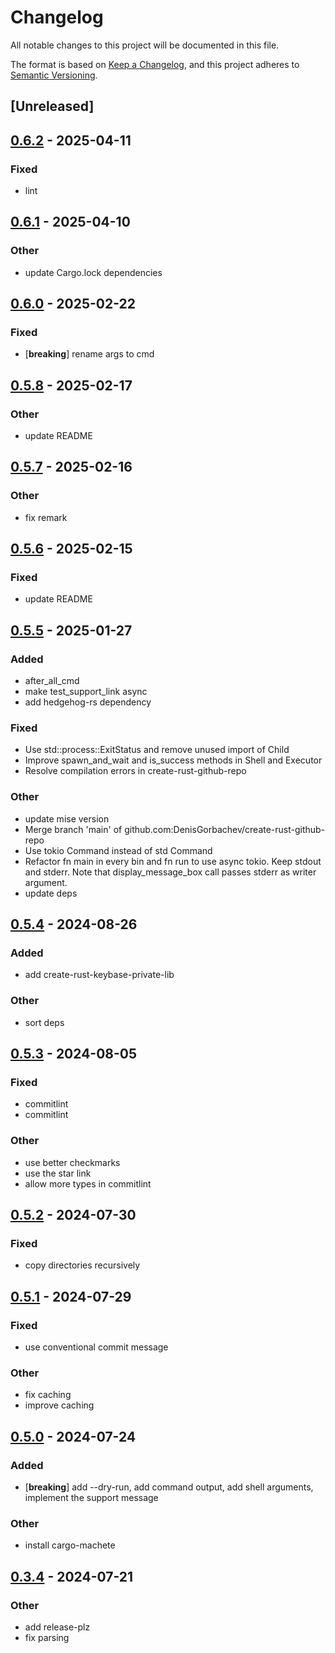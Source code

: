 # Changelog

All notable changes to this project will be documented in this file.

The format is based on [Keep a Changelog](https://keepachangelog.com/en/1.0.0/),
and this project adheres to [Semantic Versioning](https://semver.org/spec/v2.0.0.html).

## [Unreleased]

## [0.6.2](https://github.com/DenisGorbachev/create-rust-github-repo/compare/v0.6.1...v0.6.2) - 2025-04-11

### Fixed

- lint

## [0.6.1](https://github.com/DenisGorbachev/create-rust-github-repo/compare/v0.6.0...v0.6.1) - 2025-04-10

### Other

- update Cargo.lock dependencies

## [0.6.0](https://github.com/DenisGorbachev/create-rust-github-repo/compare/v0.5.8...v0.6.0) - 2025-02-22

### Fixed

- [**breaking**] rename args to cmd

## [0.5.8](https://github.com/DenisGorbachev/create-rust-github-repo/compare/v0.5.7...v0.5.8) - 2025-02-17

### Other

- update README

## [0.5.7](https://github.com/DenisGorbachev/create-rust-github-repo/compare/v0.5.6...v0.5.7) - 2025-02-16

### Other

- fix remark

## [0.5.6](https://github.com/DenisGorbachev/create-rust-github-repo/compare/v0.5.5...v0.5.6) - 2025-02-15

### Fixed

- update README

## [0.5.5](https://github.com/DenisGorbachev/create-rust-github-repo/compare/v0.5.4...v0.5.5) - 2025-01-27

### Added

- after_all_cmd
- make test_support_link async
- add hedgehog-rs dependency

### Fixed

- Use std::process::ExitStatus and remove unused import of Child
- Improve spawn_and_wait and is_success methods in Shell and Executor
- Resolve compilation errors in create-rust-github-repo

### Other

- update mise version
- Merge branch 'main' of github.com:DenisGorbachev/create-rust-github-repo
- Use tokio Command instead of std Command
- Refactor fn main in every bin and fn run to use async tokio. Keep stdout and stderr. Note that display_message_box call passes stderr as writer argument.
- update deps

## [0.5.4](https://github.com/DenisGorbachev/create-rust-github-repo/compare/v0.5.3...v0.5.4) - 2024-08-26

### Added
- add create-rust-keybase-private-lib

### Other
- sort deps

## [0.5.3](https://github.com/DenisGorbachev/create-rust-github-repo/compare/v0.5.2...v0.5.3) - 2024-08-05

### Fixed
- commitlint
- commitlint

### Other
- use better checkmarks
- use the star link
- allow more types in commitlint

## [0.5.2](https://github.com/DenisGorbachev/create-rust-github-repo/compare/v0.5.1...v0.5.2) - 2024-07-30

### Fixed
- copy directories recursively

## [0.5.1](https://github.com/DenisGorbachev/create-rust-github-repo/compare/v0.5.0...v0.5.1) - 2024-07-29

### Fixed
- use conventional commit message

### Other
- fix caching
- improve caching

## [0.5.0](https://github.com/DenisGorbachev/create-rust-github-repo/compare/v0.4.0...v0.5.0) - 2024-07-24

### Added
- [**breaking**] add --dry-run, add command output, add shell arguments, implement the support message

### Other
- install cargo-machete

## [0.3.4](https://github.com/DenisGorbachev/create-rust-github-repo/releases/tag/v0.3.4) - 2024-07-21

### Other

- add release-plz
- fix parsing

